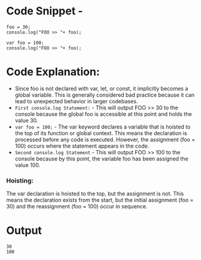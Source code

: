 # Code Snippet - 

```
foo = 30;
console.log("FOO >> "+ foo);

var foo = 100;
console.log("FOO >> "+ foo);
```

# Code Explanation: 

- Since foo is not declared with var, let, or const, it implicitly becomes a global variable. This is generally considered bad practice because it can lead to unexpected behavior in larger codebases.
- `First console.log Statement:` - This will output FOO >> 30 to the console because the global foo is accessible at this point and holds the value 30.
- `var foo = 100;` - The var keyword declares a variable that is hoisted to the top of its function or global context. This means the declaration is processed before any code is executed.
However, the assignment (foo = 100) occurs where the statement appears in the code.
- `Second console.log Statement` - This will output FOO >> 100 to the console because by this point, the variable foo has been assigned the value 100.

### Hoisting: 
The var declaration is hoisted to the top, but the assignment is not. This means the declaration exists from the start, but the initial assignment (foo = 30) and the reassignment (foo = 100) occur in sequence.

# Output
```
30
100
```
